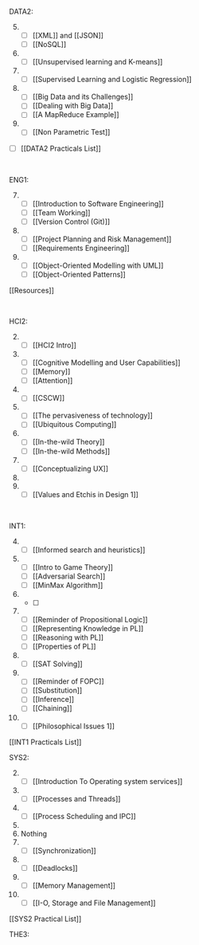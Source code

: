 DATA2: 

5) 
	- [ ] [[XML]] and [[JSON]]
	- [ ] [[NoSQL]]
6) 
	- [ ] [[Unsupervised learning and K-means]]
7) 
	- [ ] [[Supervised Learning and Logistic Regression]]
8) 
	- [ ] [[Big Data and its Challenges]]
	- [ ] [[Dealing with Big Data]]
	- [ ] [[A MapReduce Example]]
9) 
	- [ ] [[Non Parametric Test]]
- [ ] [[DATA2 Practicals List]] 
</br>

ENG1:

7) 
	- [ ] [[Introduction to Software Engineering]]
	- [ ] [[Team Working]]
	- [ ] [[Version Control (Git)]]
8) 
	- [ ] [[Project Planning and Risk Management]]
	- [ ] [[Requirements Engineering]]
9) 
	- [ ] [[Object-Oriented Modelling with UML]]
	- [ ] [[Object-Oriented Patterns]]

[[Resources]]

</br>

HCI2:

2) 
	- [ ] [[HCI2 Intro]]
3) 
	- [ ] [[Cognitive Modelling and User Capabilities]]
	- [ ] [[Memory]]
	- [ ] [[Attention]]
4) 
	- [ ] [[CSCW]]
5) 
	- [ ] [[The pervasiveness of technology]]
	- [ ] [[Ubiquitous Computing]]
6) 
	- [ ] [[In-the-wild Theory]]
	- [ ] [[In-the-wild Methods]]
7) 
	- [ ] [[Conceptualizing UX]]
1) 
2) 
	- [ ] [[Values and Etchis in Design 1]]

</br>

INT1:

4) 
	- [ ] [[Informed search and heuristics]]
5) 
	- [ ] [[Intro to Game Theory]]
	- [ ] [[Adversarial Search]]
	- [ ] [[MinMax Algorithm]]
6) 
	- [ ] 
7) 
	- [ ] [[Reminder of Propositional Logic]]
	- [ ] [[Representing Knowledge in PL]]
	- [ ] [[Reasoning with PL]]
	- [ ] [[Properties of PL]]
8) 
	- [ ] [[SAT Solving]]
9) 
	- [ ] [[Reminder of FOPC]]
	- [ ] [[Substitution]]
	- [ ] [[Inference]]
	- [ ] [[Chaining]]
10) 
	- [ ] [[Philosophical Issues 1]]

[[INT1 Practicals List]]
</br>

SYS2:

2) 
	- [ ] [[Introduction To Operating system services]]
3) 
	- [ ] [[Processes and Threads]] 
4) 
	- [ ] [[Process Scheduling and IPC]]
5) 
6) Nothing
7) 
	- [ ] [[Synchronization]]
8) 
	- [ ] [[Deadlocks]]
9) 
	- [ ] [[Memory Management]]
10) 
	- [ ] [[I-O, Storage and File Management]]

[[SYS2 Practical List]]
</br>

THE3:

